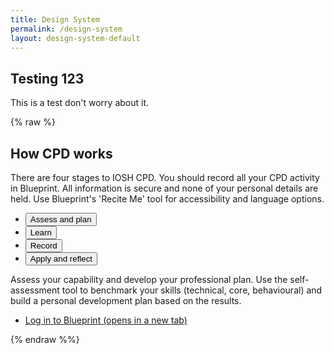 ```yaml
---
title: Design System
permalink: /design-system
layout: design-system-default
---
```

## Testing 123

This is a test don't worry about it.

{% raw %}
<div class="max-w-content mx-auto mb-5" aria-hidden="true">
    <h2 class="font-heading text-3xl lg:text-4xl print-module-title">How CPD works</h2>
        <div class="max-w-content mx-auto">
            <div class="cms">
                <p>There are four stages to IOSH CPD. You should record all your CPD activity in Blueprint. All information is secure and none of your personal details are held. Use Blueprint's 'Recite Me' tool for accessibility and language options.</p>
            </div>
            <div class="" x-data="{ activeTab: '1' }">
                    <ul class="shrink-0 flex flex-wrap items-end justify-start gap-x-1 border-b border-grey-300  no-print" role="tablist">
                            <li class="">
                                <button class="block font-title text-grey text-left px-3 py-2 w-full relative group text-purple !no-underline pointer-events-none" aria-selected="true" aria-controls="tab-58634726-905f-4296-b807-979c8172724a-1" role="tab" x-bind:aria-selected="activeTab == '1'" x-bind:class="activeTab != '1' || 'text-purple !no-underline pointer-events-none'" x-on:click="activeTab = '1'">
                                    <span>Assess and plan</span>
                                    <span class="bg-purple h-[3px] transition duration-300 absolute -bottom-[2px] left-0 right-0 " x-show="activeTab == '1'"></span>
                                </button>
                            </li>
                            <li class="">
                                <button class="block font-title text-grey text-left px-3 py-2 w-full relative group" aria-selected="false" aria-controls="tab-58634726-905f-4296-b807-979c8172724a-2" role="tab" x-bind:aria-selected="activeTab == '2'" x-bind:class="activeTab != '2' || 'text-purple !no-underline pointer-events-none'" x-on:click="activeTab = '2'">
                                    <span>Learn</span>
                                    <span class="bg-purple h-[3px] transition duration-300 absolute -bottom-[2px] left-0 right-0 " x-show="activeTab == '2'" style="display: none;"></span>
                                </button>
                            </li>
                            <li class="">
                                <button class="block font-title text-grey text-left px-3 py-2 w-full relative group" aria-selected="false" aria-controls="tab-58634726-905f-4296-b807-979c8172724a-3" role="tab" x-bind:aria-selected="activeTab == '3'" x-bind:class="activeTab != '3' || 'text-purple !no-underline pointer-events-none'" x-on:click="activeTab = '3'">
                                    <span>Record</span>
                                    <span class="bg-purple h-[3px] transition duration-300 absolute -bottom-[2px] left-0 right-0 " x-show="activeTab == '3'" style="display: none;"></span>
                                </button>
                            </li>
                            <li class="">
                                <button class="block font-title text-grey text-left px-3 py-2 w-full relative group" aria-selected="false" aria-controls="tab-58634726-905f-4296-b807-979c8172724a-4" role="tab" x-bind:aria-selected="activeTab == '4'" x-bind:class="activeTab != '4' || 'text-purple !no-underline pointer-events-none'" x-on:click="activeTab = '4'">
                                    <span>Apply and reflect</span>
                                    <span class="bg-purple h-[3px] transition duration-300 absolute -bottom-[2px] left-0 right-0 " x-show="activeTab == '4'" style="display: none;"></span>
                                </button>
                            </li>
                    </ul>
                <div>
                            <div id="tab-58634726-905f-4296-b807-979c8172724a-5" class="pt-5 lg:pt-7 !print-block" role="tabpanel" aria-label="Assess and plan" x-show="activeTab == '1'">
                                <div class="cms -mb-5">
                                    <p>Assess your capability and develop your professional plan. Use the self-assessment tool to benchmark your skills (technical, core, behavioural) and build a personal development plan based on the results.</p>
                                </div>
                            </div>
                            <div id="tab-58634726-905f-4296-b807-979c8172724a-2" class="pt-5 lg:pt-7 !print-block" role="tabpanel" aria-label="Learn" x-show="activeTab == '2'" style="display: none;">
                                <div class="cms -mb-5">
                                    <p>Undertake your planned CPD and acquire skills and knowledge.</p>
<p>Refresh and grow your knowledge through CPD activities. You can find options to support your learning at the required level in Blueprint's resource library, which provides over 1,300 opportunities for carrying out your CPD. And you may already be doing CPD without realising it – the activities below all count.</p>
<ul>
<li>Work-based learning – eg job shadowing.</li>
<li>Professional activity – eg mentoring through IOSH Mentoring platform.</li>
<li>Formal learning – eg e-learning or an IOSH CPD course.</li>
<li>Self-directed learning – eg reading an industry article in IOSH Magazine.</li>
<li>Other activities that develop transferable skills – eg volunteering.</li>
</ul>
                                </div>
                            </div>
                            <div id="tab-58634726-905f-4296-b807-979c8172724a-3" class="pt-5 lg:pt-7 !print-block" role="tabpanel" aria-label="Record" x-show="activeTab == '3'" style="display: none;">
                                <div class="cms -mb-5">
                                    <p>Log and provide evidence of your CPD. You can log any CPD activities – not just the resources we provide – in your record on Blueprint.</p>
<p>Attending relevant events and webinars is another great way to access fresh information and network. You can add these to your CPD record. <a href="/get-involved/events/event-listings">Check out our events.</a></p>
                                </div>
                            </div>
                            <div id="tab-58634726-905f-4296-b807-979c8172724a-4" class="pt-5 lg:pt-7 !print-block" role="tabpanel" aria-label="Apply and reflect" x-show="activeTab == '4'" style="display: none;">
                                <div class="cms -mb-5">
                                    <p>Apply your knowledge and skills and reflect on what you have learnt and put into practice.&nbsp;</p>
                                </div>
                            </div>
                </div>
            </div>
        </div>
        <div class="pt-8 lg:pt-10 no-print">
    <div class="max-w-content mx-auto">
        <ul class="flex flex-wrap items-center  gap-4">
                <li>
                    <a id="module-actions-e1b3cd17-9cc2-4b7f-a2f7-c8a5fc9845e8" class="btn-primary" href="https://blueprint.iosh.com/auth/login" target="_blank" rel="noopener">
                        <span>Log in to Blueprint</span>
                            <span class="sr-only">(opens in a new tab)</span>
                    </a>
                </li>
        </ul>
    </div>
</div>
    </div>
{% endraw %%}